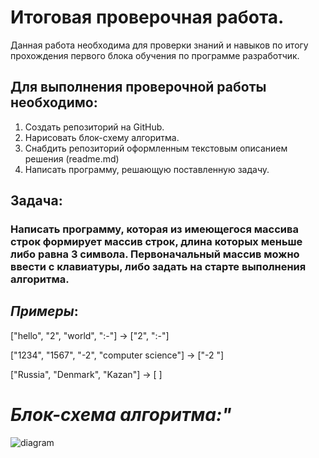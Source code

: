 # Итоговая проверочная работа.
Данная работа необходима для проверки знаний и навыков по итогу прохождения первого блока обучения по программе разработчик.

## Для выполнения проверочной работы необходимо:

1. Создать репозиторий на GitHub.
2. Нарисовать блок-схему алгоритма.
3. Снабдить репозиторий оформленным текстовым описанием решения (readme.md)
4. Написать программу, решающую поставленную задачу.


## **Задача**: 
### Написать программу, которая из имеющегося массива строк формирует массив строк, длина которых меньше либо равна 3 символа. Первоначальный массив можно ввести с клавиатуры, либо задать на старте выполнения алгоритма.


## *Примеры*:
["hello", "2", "world", ":-"] -> ["2", ":-"]

["1234", "1567", "-2", "computer science"] -> ["-2 "]

["Russia", "Denmark", "Kazan"] -> [ ]


# *Блок-схема алгоритма:"*
![diagram](Block_%20diagram.png)